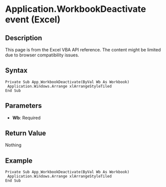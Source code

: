 # Application.WorkbookDeactivate event (Excel)

## Description
This page is from the Excel VBA API reference. The content might be limited due to browser compatibility issues.

## Syntax
```vba
Private Sub App_WorkbookDeactivate(ByVal Wb As Workbook) 
 Application.Windows.Arrange xlArrangeStyleTiled 
End Sub
```

## Parameters
- **Wb**: Required

## Return Value
Nothing

## Example
```vba
Private Sub App_WorkbookDeactivate(ByVal Wb As Workbook) 
 Application.Windows.Arrange xlArrangeStyleTiled 
End Sub
```

